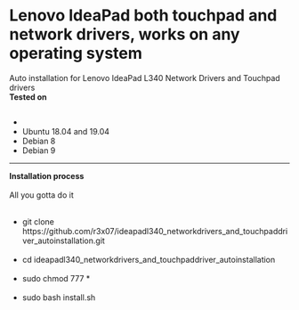 # Lenovo IdeaPad both touchpad and network drivers, works on any operating system
Auto installation for Lenovo IdeaPad L340 Network Drivers and Touchpad drivers
<br>
<b>Tested on</b>
<pre></pre>
<ul>
    <li><Kali Rolling 2019.04/li>
    <li>Ubuntu 18.04 and 19.04</li>
    <li>Debian 8</li>
    <li>Debian 9</li>
</ul>
    <hr><b>Installation process</b><br><br>
All you gotta do it
<br><br>
<ul>
<li> git clone https://github.com/r3x07/ideapadl340_networkdrivers_and_touchpaddriver_autoinstallation.git </li><br>
<li> cd ideapadl340_networkdrivers_and_touchpaddriver_autoinstallation </li><br>
<li> sudo chmod 777 * </li><br>
<li> sudo bash install.sh </li>
</ul><br><br><br><br>
